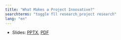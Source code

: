 ```yaml
---
title: "What Makes a Project Innovative?"
searchterms: "toggle fll research_project research"
lang: "en"
---
```

 <ul>
 <li class="ng-binding">Slides:
 <a href="translations/en-us/fll/InnovativeSolution.pptx">PPTX</a>,
 <a href="translations/en-us/fll/InnovativeSolution.pdf">PDF</a>
 </li>
 </ul>
